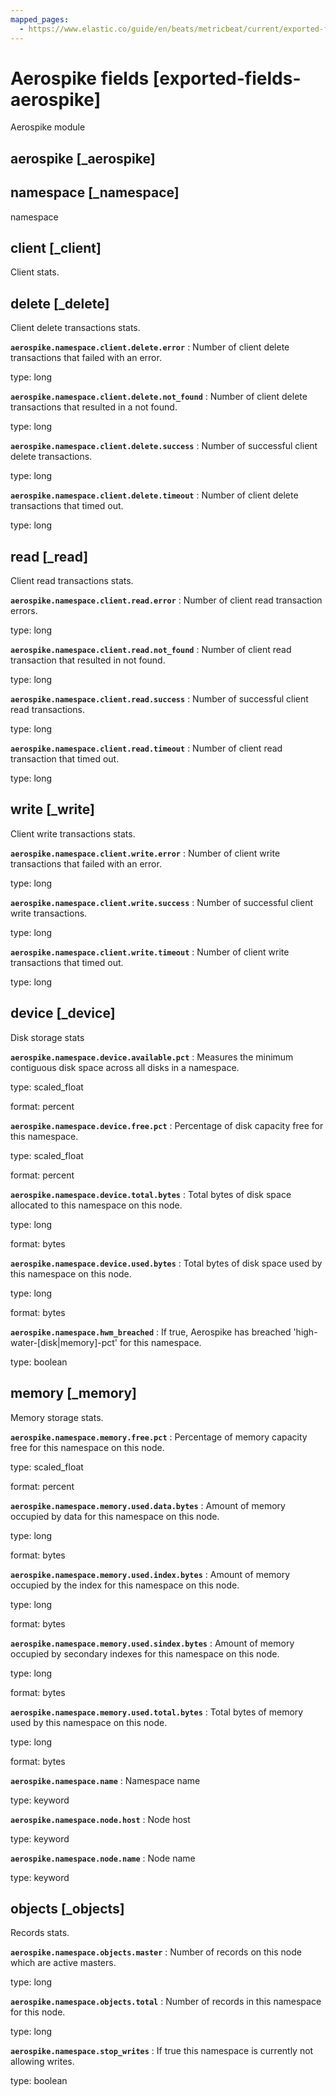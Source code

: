 ```yaml
---
mapped_pages:
  - https://www.elastic.co/guide/en/beats/metricbeat/current/exported-fields-aerospike.html
---
```


# Aerospike fields [exported-fields-aerospike]

Aerospike module

## aerospike [_aerospike]



## namespace [_namespace]

namespace

## client [_client]

Client stats.

## delete [_delete]

Client delete transactions stats.

**`aerospike.namespace.client.delete.error`**
:   Number of client delete transactions that failed with an error.

type: long


**`aerospike.namespace.client.delete.not_found`**
:   Number of client delete transactions that resulted in a not found.

type: long


**`aerospike.namespace.client.delete.success`**
:   Number of successful client delete transactions.

type: long


**`aerospike.namespace.client.delete.timeout`**
:   Number of client delete transactions that timed out.

type: long


## read [_read]

Client read transactions stats.

**`aerospike.namespace.client.read.error`**
:   Number of client read transaction errors.

type: long


**`aerospike.namespace.client.read.not_found`**
:   Number of client read transaction that resulted in not found.

type: long


**`aerospike.namespace.client.read.success`**
:   Number of successful client read transactions.

type: long


**`aerospike.namespace.client.read.timeout`**
:   Number of client read transaction that timed out.

type: long


## write [_write]

Client write transactions stats.

**`aerospike.namespace.client.write.error`**
:   Number of client write transactions that failed with an error.

type: long


**`aerospike.namespace.client.write.success`**
:   Number of successful client write transactions.

type: long


**`aerospike.namespace.client.write.timeout`**
:   Number of client write transactions that timed out.

type: long


## device [_device]

Disk storage stats

**`aerospike.namespace.device.available.pct`**
:   Measures the minimum contiguous disk space across all disks in a namespace.

type: scaled_float

format: percent


**`aerospike.namespace.device.free.pct`**
:   Percentage of disk capacity free for this namespace.

type: scaled_float

format: percent


**`aerospike.namespace.device.total.bytes`**
:   Total bytes of disk space allocated to this namespace on this node.

type: long

format: bytes


**`aerospike.namespace.device.used.bytes`**
:   Total bytes of disk space used by this namespace on this node.

type: long

format: bytes


**`aerospike.namespace.hwm_breached`**
:   If true, Aerospike has breached 'high-water-[disk|memory]-pct' for this namespace.

type: boolean


## memory [_memory]

Memory storage stats.

**`aerospike.namespace.memory.free.pct`**
:   Percentage of memory capacity free for this namespace on this node.

type: scaled_float

format: percent


**`aerospike.namespace.memory.used.data.bytes`**
:   Amount of memory occupied by data for this namespace on this node.

type: long

format: bytes


**`aerospike.namespace.memory.used.index.bytes`**
:   Amount of memory occupied by the index for this namespace on this node.

type: long

format: bytes


**`aerospike.namespace.memory.used.sindex.bytes`**
:   Amount of memory occupied by secondary indexes for this namespace on this node.

type: long

format: bytes


**`aerospike.namespace.memory.used.total.bytes`**
:   Total bytes of memory used by this namespace on this node.

type: long

format: bytes


**`aerospike.namespace.name`**
:   Namespace name

type: keyword


**`aerospike.namespace.node.host`**
:   Node host

type: keyword


**`aerospike.namespace.node.name`**
:   Node name

type: keyword


## objects [_objects]

Records stats.

**`aerospike.namespace.objects.master`**
:   Number of records on this node which are active masters.

type: long


**`aerospike.namespace.objects.total`**
:   Number of records in this namespace for this node.

type: long


**`aerospike.namespace.stop_writes`**
:   If true this namespace is currently not allowing writes.

type: boolean


